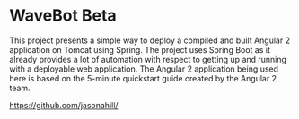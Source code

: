 # WaveBot Beta 
This project presents a simple way to deploy a compiled and built Angular 2 application on Tomcat using Spring. 
The project uses Spring Boot as it already provides a lot of automation with respect to getting up and running with a deployable web application. The Angular 2 application being used here is based on the 5-minute quickstart guide created by the Angular 2 team.

https://github.com/jasonahill/